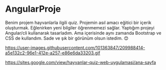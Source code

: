 # AngularProje
Benim projem hayvanlarla ilgili quiz.
Projemin asıl amacı eğitici bir içerik oluşturmak. Eğlenirken yeni bilgiler öğrenmemezi sağlar.
Yaptığım projeyi Angular/cli kullanarak tasarladım. Ama içerisinde aynı zamanda Bootstrap ve CSS de kullandım.
Sade ve şık bir görünüm olsun istedim. :blush:

https://user-images.githubusercontent.com/101363847/209988414-a5e132c2-96e1-412e-a257-e86e6da33203.gif

https://sites.google.com/view/hayvanlar-quiz-web-uygulamasi/ana-sayfa  

